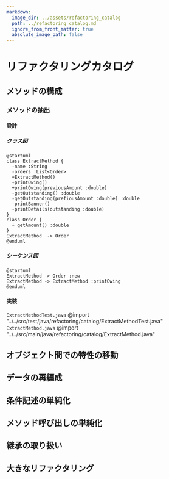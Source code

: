 ```yaml
---
markdown:
  image_dir: ../assets/refactoring_catalog
  path: ../refactoring_catalog.md
  ignore_from_front_matter: true
  absolute_image_path: false
---
```


# リファクタリングカタログ

## メソッドの構成
### メソッドの抽出
#### 設計
##### クラス図
```puml
@startuml
class ExtractMethod {
  -name :String
  -orders :List<Order>
  +ExtractMethod()
  +printOwing()
  +printOwing(previousAmount :double)
  -getOutstanding() :double
  -getOutstanding(prefiousAmount :double) :double
  -printBanner()  
  -printDetails(outstanding :double)  
}
class Order {
  + getAmount() :double
}
ExtractMethod  -> Order
@enduml
```
##### シーケンス図
```puml
@startuml
ExtractMethod -> Order :new
ExtractMethod -> ExtractMethod :printOwing
@enduml
```
#### 実装
`ExtractMethodTest.java`
@import "../../src/test/java/refactoring/catalog/ExtractMethodTest.java"
`ExtractMethod.java`
@import "../../src/main/java/refactoring/catalog/ExtractMethod.java"

## オブジェクト間での特性の移動
## データの再編成
## 条件記述の単純化
## メソッド呼び出しの単純化
## 継承の取り扱い
## 大きなリファクタリング
